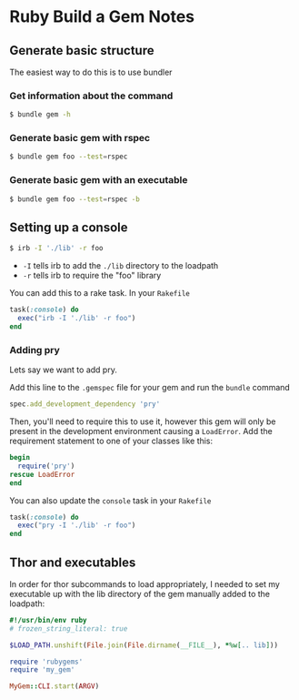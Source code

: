 # Ruby Build a Gem Notes

## Generate basic structure

The easiest way to do this is to use bundler

### Get information about the command

```bash
$ bundle gem -h
```

### Generate basic gem with rspec

```bash
$ bundle gem foo --test=rspec
```

### Generate basic gem with an executable

```bash
$ bundle gem foo --test=rspec -b
```

## Setting up a console

```bash
$ irb -I './lib' -r foo
```

* `-I` tells irb to add the `./lib` directory to the loadpath
* `-r` tells irb to require the "foo" library

You can add this to a rake task.  In your `Rakefile`

```ruby
task(:console) do
  exec("irb -I './lib' -r foo")
end
```

### Adding pry

Lets say we want to add pry.

Add this line to the `.gemspec` file for your gem and run the `bundle` command

```ruby
spec.add_development_dependency 'pry'
```

Then, you'll need to require this to use it, however this gem will only be present in the development environment causing a `LoadError`.  Add the requirement statement to one of your classes like this:

```ruby
begin
  require('pry')
rescue LoadError
end
```

You can also update the `console` task in your `Rakefile`

```ruby
task(:console) do
  exec("pry -I './lib' -r foo")
end
```

## Thor and executables

In order for thor subcommands to load appropriately, I needed to set my executable up with the lib directory of the gem manually added to the loadpath:

```ruby
#!/usr/bin/env ruby
# frozen_string_literal: true

$LOAD_PATH.unshift(File.join(File.dirname(__FILE__), *%w[.. lib]))

require 'rubygems'
require 'my_gem'

MyGem::CLI.start(ARGV)
```
